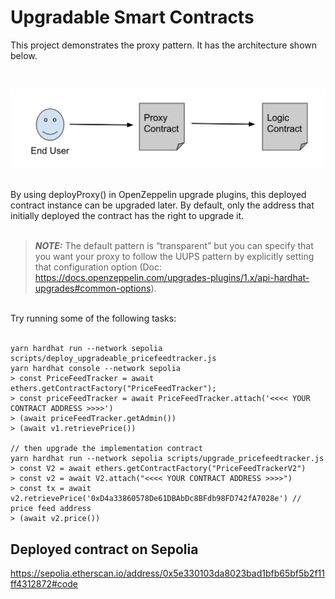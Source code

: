 # Upgradable Smart Contracts

This project demonstrates the proxy pattern. It has the architecture shown below.

<br/>

![proxy chart](images/proxy.png "Title")

<br/>
By using deployProxy() in OpenZeppelin upgrade plugins, this deployed contract instance can be upgraded later. By default, only the address that initially deployed the contract has the right to upgrade it.

<br/>
<br/>

> **_NOTE:_** The default pattern is “transparent” but you can specify that you want your proxy to follow the UUPS pattern by explicitly setting that configuration option
(Doc: https://docs.openzeppelin.com/upgrades-plugins/1.x/api-hardhat-upgrades#common-options).

<br/>
Try running some of the following tasks:
<br/>
<br/>

```shell
yarn hardhat run --network sepolia scripts/deploy_upgradeable_pricefeedtracker.js
yarn hardhat console --network sepolia
> const PriceFeedTracker = await ethers.getContractFactory("PriceFeedTracker");
> const priceFeedTracker = await PriceFeedTracker.attach('<<<< YOUR CONTRACT ADDRESS >>>>')
> (await priceFeedTracker.getAdmin())
> (await v1.retrievePrice())

// then upgrade the implementation contract
yarn hardhat run --network sepolia scripts/upgrade_pricefeedtracker.js
> const V2 = await ethers.getContractFactory("PriceFeedTrackerV2")
> const v2 = await V2.attach("<<<< YOUR CONTRACT ADDRESS >>>>")
> const tx = await v2.retrievePrice('0xD4a33860578De61DBAbDc8BFdb98FD742fA7028e') // price feed address
> (await v2.price())

```

## Deployed contract on Sepolia
https://sepolia.etherscan.io/address/0x5e330103da8023bad1bfb65bf5b2f11ff4312872#code
